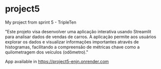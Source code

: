 # project5
My project from sprint 5 - TripleTen

"Este projeto visa desenvolver uma aplicação interativa usando Streamlit para analisar dados de vendas de carros. A aplicação permite aos usuários explorar os dados e visualizar informações importantes através de histogramas, facilitando a compreensão de métricas chave como a quilometragem dos veículos (odômetro)."

App available in https://project5-enjn.onrender.com